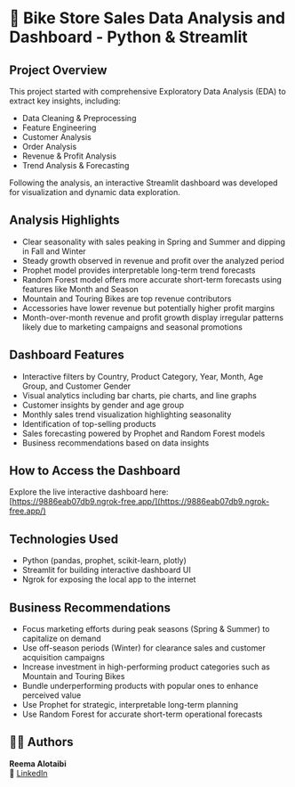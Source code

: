 # 🚴 Bike Store Sales Data Analysis and Dashboard - Python & Streamlit

## Project Overview  
This project started with comprehensive Exploratory Data Analysis (EDA) to extract key insights, including:

- Data Cleaning & Preprocessing  
- Feature Engineering  
- Customer Analysis  
- Order Analysis  
- Revenue & Profit Analysis  
- Trend Analysis & Forecasting  

Following the analysis, an interactive Streamlit dashboard was developed for visualization and dynamic data exploration.

## Analysis Highlights  
- Clear seasonality with sales peaking in Spring and Summer and dipping in Fall and Winter  
- Steady growth observed in revenue and profit over the analyzed period  
- Prophet model provides interpretable long-term trend forecasts  
- Random Forest model offers more accurate short-term forecasts using features like Month and Season  
- Mountain and Touring Bikes are top revenue contributors  
- Accessories have lower revenue but potentially higher profit margins  
- Month-over-month revenue and profit growth display irregular patterns likely due to marketing campaigns and seasonal promotions  

## Dashboard Features  
- Interactive filters by Country, Product Category, Year, Month, Age Group, and Customer Gender  
- Visual analytics including bar charts, pie charts, and line graphs  
- Customer insights by gender and age group  
- Monthly sales trend visualization highlighting seasonality  
- Identification of top-selling products  
- Sales forecasting powered by Prophet and Random Forest models  
- Business recommendations based on data insights  

## How to Access the Dashboard  
Explore the live interactive dashboard here:  
[https://9886eab07db9.ngrok-free.app/](https://9886eab07db9.ngrok-free.app/)

## Technologies Used  
- Python (pandas, prophet, scikit-learn, plotly)  
- Streamlit for building interactive dashboard UI  
- Ngrok for exposing the local app to the internet  

## Business Recommendations  
- Focus marketing efforts during peak seasons (Spring & Summer) to capitalize on demand  
- Use off-season periods (Winter) for clearance sales and customer acquisition campaigns  
- Increase investment in high-performing product categories such as Mountain and Touring Bikes  
- Bundle underperforming products with popular ones to enhance perceived value  
- Use Prophet for strategic, interpretable long-term planning  
- Use Random Forest for accurate short-term operational forecasts  


## 👩‍💻 Authors

**Reema Alotaibi**  
🔗 [LinkedIn](https://www.linkedin.com/in/reematurki-alotaibi)
